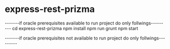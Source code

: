 # express-rest-prizma

-------if oracle prerequisites available to run project do only follwings---------
cd express-rest-prizma
npm install
npm run grunt
npm start

-------if oracle prerequisites not available to run project do only follwings---------
